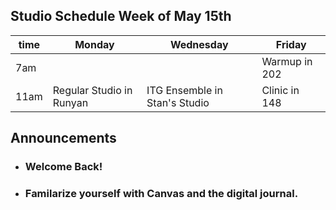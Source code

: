 ## Studio Schedule Week of May 15th

| time | Monday | Wednesday | Friday |
| ---- | ------ | --------- | ------ | 
| 7am  |        |           | Warmup in 202 |
| 11am | Regular Studio in Runyan| ITG Ensemble in Stan's Studio| Clinic in 148 |

## Announcements
* ### Welcome Back!
* ### Familarize yourself with Canvas and the digital journal.
